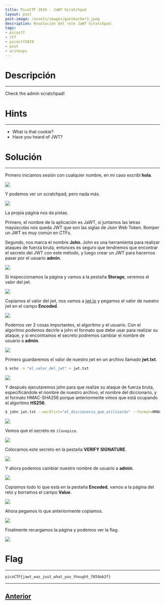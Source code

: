 ```yaml
---
title: PicoCTF 2019 - JaWT Scratchpad 
layout: post
post-image: /assets/images/gatohacker3.jpeg 
description: Resolución del rote JaWT Scratchpad. 
tags:
- picoctf
- ctf
- picoctf2019
- post
- writeups
---
```

# Descripción
---

Check the admin scratchpad! 


# Hints
---

- What is that cookie?
- Have you heard of JWT?


# Solución
---

Primero iniciamos sesión con cualquier nombre, en mi caso escribí **hola**.

![](/images/images-picoctf-2019/jawt-scratchpad-1.png)

Y podemos ver un scratchpad, pero nada más.

![](/images/images-picoctf-2019/jawt-scratchpad-2.png)

La propia página nos da pistas. 

Primero, el nombre de la aplicación es JaWT, si juntamos las letras mayúsculas nos queda JWT que son las siglas de Json Web Token. Romper un JWT es muy común en CTFs. 

Segundo, nos marca el nombre **John**. John es una herramienta para realizar ataques de fuerza bruta, entonces es seguro que tendremos que encontrar el secreto del JWT con este método, y luego crear un JWT para hacernos pasar por el usuario **admin**.

![](/images/images-picoctf-2019/jawt-scratchpad-3.png)

Si inspeccionamos la página y vamos a la pestaña **Storage**, veremos el valor del jwt.

![](/images/images-picoctf-2019/jawt-scratchpad-4.png)

Copiamos el valor del jwt, nos vamos a [jwt.io](https://jwt.io/) y pegamos el valor de nuestro jwt en el campo **Encoded**.

![](/images/images-picoctf-2019/jawt-scratchpad-5.png)

Podemos ver 2 cosas importantes, el algoritmo y el usuario. Con el algoritmo podemos decirle a john el formato que debe usar para realizar su ataque, y si encontramos el secreto podremos cambiar el nombre de usuario a **admin**.

![](/images/images-picoctf-2019/jawt-scratchpad-6.png)

Primero guardaremos el valor de nuestro jwt en un archivo llamado **jwt.txt**.

```bash
$ echo -n "el_valor_del_jwt" > jwt.txt
```

![](/images/images-picoctf-2019/jawt-scratchpad-7.png)

Y después ejecutaremos john para que realize su ataque de fuerza bruta, especificándole el nombre de nuestro archivo, el nombre del diccionario, y el formato HMAC-SHA256 porque anteriormente vimos que está ocupando el algoritmo **HS256**.

```bash
$ john jwt.txt --wordlist="el_diccionario_que_utilizarás" --format=HMAC-SHA256 
```

![](/images/images-picoctf-2019/jawt-scratchpad-8.png)

Vemos que el secreto es `ilovepico`.

![](/images/images-picoctf-2019/jawt-scratchpad-9.png)

Colocamos este secreto en la pestaña **VERIFY SIGNATURE**.

![](/images/images-picoctf-2019/jawt-scratchpad-10.png)

Y ahora podemos cambiar nuestro nombre de usuario a **admin**.

![](/images/images-picoctf-2019/jawt-scratchpad-11.png)

Copiamos todo lo que está en la pestaña **Encoded**, vamos a la página del reto y borramos el campo **Value**.

![](/images/images-picoctf-2019/jawt-scratchpad-14.png)

Ahora pegamos lo que anteriormente copiamos.

![](/images/images-picoctf-2019/jawt-scratchpad-12.png)

Finalmente recargamos la página y podemos ver la flag.

![](/images/images-picoctf-2019/jawt-scratchpad-13.png)


# Flag
---

`picoCTF{jawt_was_just_what_you_thought_f859ab2f}`

---

## [Anterior](/irish-name-repo-3)